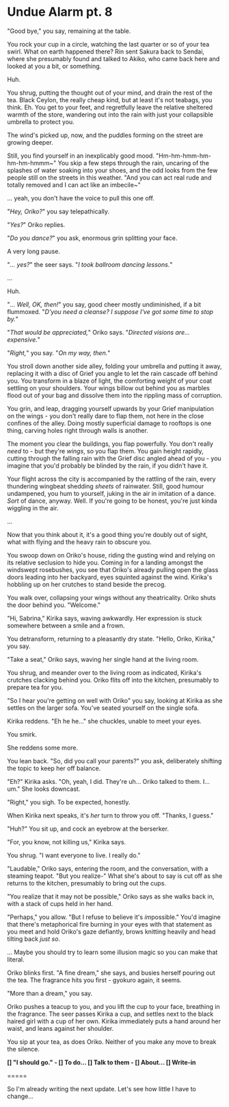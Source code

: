 # Undue Alarm pt. 8

"Good bye," you say, remaining at the table.

You rock your cup in a circle, watching the last quarter or so of your tea swirl. What on earth happened there? Rin sent Sakura back to Sendai, where she presumably found and talked to Akiko, who came back here and looked at you a bit, or something.

Huh.

You shrug, putting the thought out of your mind, and drain the rest of the tea. Black Ceylon, the really cheap kind, but at least it's not teabags, you think. Eh. You get to your feet, and regretfully leave the relative sheltered warmth of the store, wandering out into the rain with just your collapsible umbrella to protect you.

The wind's picked up, now, and the puddles forming on the street are growing deeper.

Still, you find yourself in an inexplicably good mood. "Hm-hm-hmm-hm-hm-hm-hmmm\~" You skip a few steps through the rain, uncaring of the splashes of water soaking into your shoes, and the odd looks from the few people still on the streets in this weather. "And you can act real rude and totally removed and I can act like an imbecile\~"

... yeah, you don't have the voice to pull this one off.

"*Hey, Oriko?*" you say telepathically.

"*Yes?*" Oriko replies.

"*Do you dance?*" you ask, enormous grin splitting your face.

A very long pause.

"*... yes?*" the seer says. "*I took ballroom dancing lessons.*"

...

Huh.

"*... Well, OK, then!*" you say, good cheer mostly undiminished, if a bit flummoxed. "*D'you need a cleanse? I suppose I've got some time to stop by.*"

"*That would be appreciated,*" Oriko says. "*Directed visions are... expensive.*"

"*Right,*" you say. "*On my way, then.*"

You stroll down another side alley, folding your umbrella and putting it away, replacing it with a disc of Grief you angle to let the rain cascade off behind you. You transform in a blaze of light, the comforting weight of your coat settling on your shoulders. Your wings billow out behind you as marbles flood out of your bag and dissolve them into the rippling mass of corruption.

You grin, and leap, dragging yourself upwards by your Grief manipulation on the wings - you don't really dare to flap them, not here in the close confines of the alley. Doing mostly superficial damage to rooftops is one thing, carving holes right through walls is another.

The moment you clear the buildings, you flap powerfully. You don't really *need* to - but they're *wings*, so you flap them. You gain height rapidly, cutting through the falling rain with the Grief disc angled ahead of you - you imagine that you'd probably be blinded by the rain, if you didn't have it.

Your flight across the city is accompanied by the rattling of the rain, every thundering wingbeat shedding *sheets* of rainwater. Still, good humour undampened, you hum to yourself, juking in the air in imitation of a dance. *Sort* of dance, anyway. Well. If you're going to be honest, you're just kinda wiggling in the air.

...

Now that you think about it, it's a good thing you're doubly out of sight, what with flying and the heavy rain to obscure you.

You swoop down on Oriko's house, riding the gusting wind and relying on its relative seclusion to hide you. Coming in for a landing amongst the windswept rosebushes, you see that Oriko's already pulling open the glass doors leading into her backyard, eyes squinted against the wind. Kirika's hobbling up on her crutches to stand beside the precog.

You walk over, collapsing your wings without any theatricality. Oriko shuts the door behind you. "Welcome."

"Hi, Sabrina," Kirika says, waving awkwardly. Her expression is stuck somewhere between a smile and a frown.

You detransform, returning to a pleasantly dry state. "Hello, Oriko, Kirika," you say.

"Take a seat," Oriko says, waving her single hand at the living room.

You shrug, and meander over to the living room as indicated, Kirika's crutches clacking behind you. Oriko flits off into the kitchen, presumably to prepare tea for you.

"So I hear you're getting on well with Oriko" you say, looking at Kirika as she settles on the larger sofa. You've seated yourself on the single sofa.

Kirika reddens. "Eh he he..." she chuckles, unable to meet your eyes.

You smirk.

She reddens some more.

You lean back. "So, did you call your parents?" you ask, deliberately shifting the topic to keep her off balance.

"Eh?" Kirika asks. "Oh, yeah, I did. They're uh... Oriko talked to them. I... um." She looks downcast.

"Right," you sigh. To be expected, honestly.

When Kirika next speaks, it's *her* turn to throw you off. "Thanks, I guess."

"Huh?" You sit up, and cock an eyebrow at the berserker.

"For, you know, not killing us," Kirika says.

You shrug. "I want everyone to live. I really do."

"Laudable," Oriko says, entering the room, and the conversation, with a steaming teapot. "But you realize-" What she's about to say is cut off as she returns to the kitchen, presumably to bring out the cups.

"You realize that it may not be possible," Oriko says as she walks back in, with a stack of cups held in her hand.

"Perhaps," you allow. "But I refuse to believe it's *im*possible." You'd imagine that there's metaphorical fire burning in your eyes with that statement as you meet and hold Oriko's gaze defiantly, brows knitting heavily and head tilting back *just so*.

... Maybe you should try to learn some illusion magic so you can make that literal.

Oriko blinks first. "A fine dream," she says, and busies herself pouring out the tea. The fragrance hits you first - gyokuro again, it seems.

"More than a dream," you say.

Oriko pushes a teacup to you, and you lift the cup to your face, breathing in the fragrance. The seer passes Kirika a cup, and settles next to the black haired girl with a cup of her own. Kirika immediately puts a hand around her waist, and leans against her shoulder.

You sip at your tea, as does Oriko. Neither of you make any move to break the silence.

**\[] "I should go."
\- \[] To do...
\[] Talk to them
\- \[] About...
\[] Write-in**

\=====​

So I'm already writing the next update. Let's see how little I have to change...
